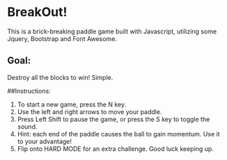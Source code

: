 # BreakOut!
This is a brick-breaking paddle game built with Javascript, utilizing some Jquery, Bootstrap and Font Awesome.

## Goal:
Destroy all the blocks to win! Simple.

##Instructions:
1. To start a new game, press the N key.
2. Use the left and right arrows to move your paddle.
3. Press Left Shift to pause the game, or press the S key to toggle the sound.
4. Hint: each end of the paddle causes the ball to gain momentum. Use it to your advantage!
5. Flip onto HARD MODE for an extra challenge. Good luck keeping up.
